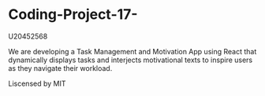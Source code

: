# Coding-Project-17-

U20452568

We are developing a Task Management and Motivation App using React that dynamically displays tasks and interjects motivational texts to inspire users as they navigate their workload.

Liscensed by MIT
